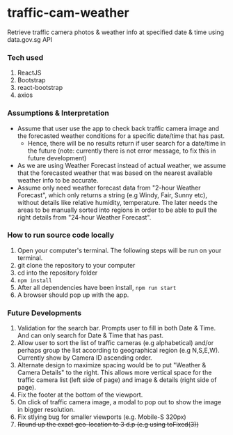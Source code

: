 # traffic-cam-weather
Retrieve traffic camera photos &amp; weather info at specified date &amp; time using data.gov.sg API

### Tech used
1. ReactJS
2. Bootstrap
3. react-bootstrap
4. axios

### Assumptions & Interpretation
- Assume that user use the app to check back traffic camera image and the forecasted weather conditions for a specific date/time that has past.
  - Hence, there will be no results return if user search for a date/time in the future (note: currently there is not error message, to fix this in future development)
- As we are using Weather Forecast instead of actual weather, we assume that the forecasted weather that was based on the nearest available weather info to be accurate.
- Assume only need weather forecast data from "2-hour Weather Forecast", which only returns a string (e.g Windy, Fair, Sunny etc), without details like relative humidity, temperature. The later needs the areas to be manually sorted into regions in order to be able to pull the right details from "24-hour Weather Forecast".

### How to run source code locally
1. Open your computer's terminal. The following steps will be run on your terminal.
2. git clone the repository to your computer
3. cd into the repository folder
4. ```npm install```
5. After all dependencies have been install, ```npm run start```
6. A browser should pop up with the app.

### Future Developments
1. Validation for the search bar. Prompts user to fill in both Date & Time. And can only search for Date & Time that has past.
2. Allow user to sort the list of traffic cameras (e.g alphabetical) and/or perhaps group the list according to geographical region (e.g N,S,E,W). Currently show by Camera ID ascending order.
3. Alternate design to maximize spacing would be to put "Weather & Camera Details" to the right. This allows more vertical space for the traffic camera list (left side of page) and image & details (right side of page).
4. Fix the footer at the bottom of the viewport.
5. On click of traffic camera image, a modal to pop out to show the image in bigger resolution.
6. Fix stlying bug for smaller viewports (e.g. Mobile-S 320px) 
7. ~~Round up the exact geo-location to 3 d.p (e.g using toFixed(3))~~
